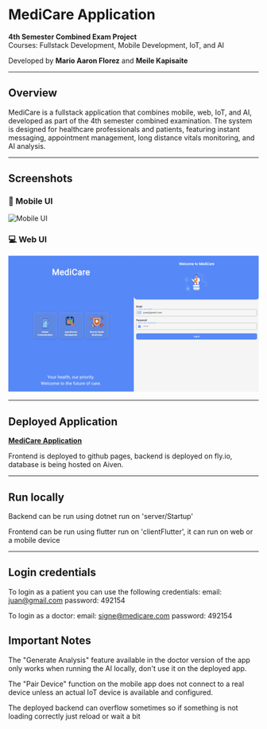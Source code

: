 # MediCare Application

**4th Semester Combined Exam Project**  
Courses: Fullstack Development, Mobile Development, IoT, and AI

Developed by **Mario Aaron Florez** and **Meile Kapisaite**

---

##  Overview

MediCare is a fullstack application that combines mobile, web, IoT, and AI, developed as part of the 4th semester combined examination. The system is designed for healthcare professionals and patients, featuring instant messaging, appointment management, long distance vitals monitoring, and AI analysis.

---

## Screenshots

### 📱 Mobile UI
<img src="images/Screenshot_2025-05-29_222707.png" alt="Mobile UI" width="300"/>

### 💻 Web UI
![Web UI](images/Screenshot%202025-05-29%20222631.png)

---

## Deployed Application
  
 **[MediCare Application](https://meile5.github.io/MediCareApplication/)**

 Frontend is deployed to github pages, backend is deployed on fly.io, database is being hosted on Aiven.

---

## Run locally
Backend can be run using dotnet run on 'server/Startup'

Frontend can be run using flutter run on 'clientFlutter', it can run on web or a mobile device

---

## Login credentials
To login as a patient you can use the following credentials:
email: juan@gmail.com
password: 492154

To login as a doctor:
email: signe@medicare.com
password: 492154

## Important Notes
 The "Generate Analysis" feature available in the doctor version of the app only works when running the AI locally, don't use it on the deployed app.

 The "Pair Device" function on the mobile app does not connect to a real device unless an actual IoT device is available and configured.

 The deployed backend can overflow sometimes so if something is not loading correctly just reload or wait a bit
